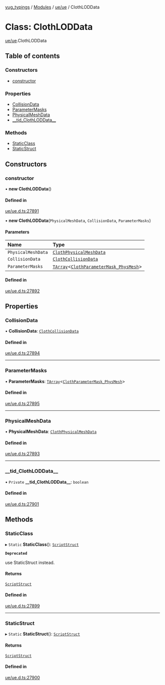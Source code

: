 [yug_typings](../README.md) / [Modules](../modules.md) / [ue/ue](../modules/ue_ue.md) / ClothLODData

# Class: ClothLODData

[ue/ue](../modules/ue_ue.md).ClothLODData

## Table of contents

### Constructors

- [constructor](ue_ue.ClothLODData.md#constructor)

### Properties

- [CollisionData](ue_ue.ClothLODData.md#collisiondata)
- [ParameterMasks](ue_ue.ClothLODData.md#parametermasks)
- [PhysicalMeshData](ue_ue.ClothLODData.md#physicalmeshdata)
- [\_\_tid\_ClothLODData\_\_](ue_ue.ClothLODData.md#__tid_clothloddata__)

### Methods

- [StaticClass](ue_ue.ClothLODData.md#staticclass)
- [StaticStruct](ue_ue.ClothLODData.md#staticstruct)

## Constructors

### constructor

• **new ClothLODData**()

#### Defined in

[ue/ue.d.ts:27891](https://github.com/YugMetaverse/yug_typings/blob/25cad34/ue/ue.d.ts#L27891)

• **new ClothLODData**(`PhysicalMeshData`, `CollisionData`, `ParameterMasks`)

#### Parameters

| Name | Type |
| :------ | :------ |
| `PhysicalMeshData` | [`ClothPhysicalMeshData`](ue_ue.ClothPhysicalMeshData.md) |
| `CollisionData` | [`ClothCollisionData`](ue_ue.ClothCollisionData.md) |
| `ParameterMasks` | [`TArray`](../interfaces/ue_puerts.TArray.md)<[`ClothParameterMask_PhysMesh`](ue_ue.ClothParameterMask_PhysMesh.md)\> |

#### Defined in

[ue/ue.d.ts:27892](https://github.com/YugMetaverse/yug_typings/blob/25cad34/ue/ue.d.ts#L27892)

## Properties

### CollisionData

• **CollisionData**: [`ClothCollisionData`](ue_ue.ClothCollisionData.md)

#### Defined in

[ue/ue.d.ts:27894](https://github.com/YugMetaverse/yug_typings/blob/25cad34/ue/ue.d.ts#L27894)

___

### ParameterMasks

• **ParameterMasks**: [`TArray`](../interfaces/ue_puerts.TArray.md)<[`ClothParameterMask_PhysMesh`](ue_ue.ClothParameterMask_PhysMesh.md)\>

#### Defined in

[ue/ue.d.ts:27895](https://github.com/YugMetaverse/yug_typings/blob/25cad34/ue/ue.d.ts#L27895)

___

### PhysicalMeshData

• **PhysicalMeshData**: [`ClothPhysicalMeshData`](ue_ue.ClothPhysicalMeshData.md)

#### Defined in

[ue/ue.d.ts:27893](https://github.com/YugMetaverse/yug_typings/blob/25cad34/ue/ue.d.ts#L27893)

___

### \_\_tid\_ClothLODData\_\_

• `Private` **\_\_tid\_ClothLODData\_\_**: `boolean`

#### Defined in

[ue/ue.d.ts:27901](https://github.com/YugMetaverse/yug_typings/blob/25cad34/ue/ue.d.ts#L27901)

## Methods

### StaticClass

▸ `Static` **StaticClass**(): [`ScriptStruct`](ue_ue.ScriptStruct.md)

**`Deprecated`**

use StaticStruct instead.

#### Returns

[`ScriptStruct`](ue_ue.ScriptStruct.md)

#### Defined in

[ue/ue.d.ts:27899](https://github.com/YugMetaverse/yug_typings/blob/25cad34/ue/ue.d.ts#L27899)

___

### StaticStruct

▸ `Static` **StaticStruct**(): [`ScriptStruct`](ue_ue.ScriptStruct.md)

#### Returns

[`ScriptStruct`](ue_ue.ScriptStruct.md)

#### Defined in

[ue/ue.d.ts:27900](https://github.com/YugMetaverse/yug_typings/blob/25cad34/ue/ue.d.ts#L27900)
